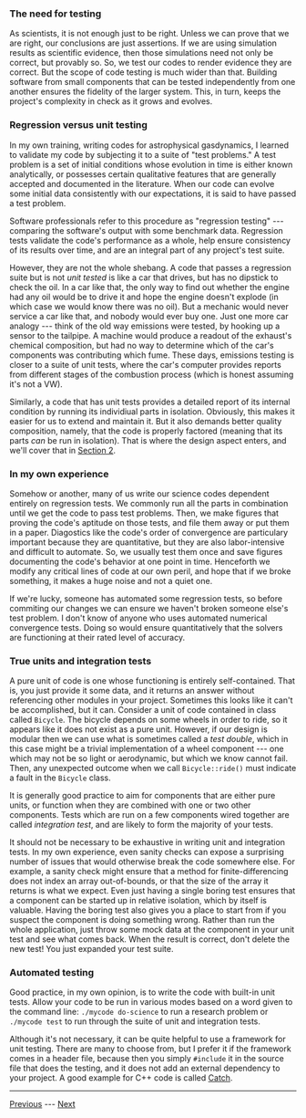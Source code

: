 ### The need for testing
As scientists, it is not enough just to be right. Unless we can prove that we are right, our conclusions are just assertions. If we are using simulation results as scientific evidence, then those simulations need not only be correct, but provably so. So, we test our codes to render evidence they are correct. But the scope of code testing is much wider than that. Building software from small components that can be tested independently from one another ensures the fidelity of the larger system. This, in turn, keeps the project's complexity in check as it grows and evolves.


### Regression versus unit testing
In my own training, writing codes for astrophysical gasdynamics, I learned to validate my code by subjecting it to a suite of "test problems." A test problem is a set of initial conditions whose evolution in time is either known analytically, or possesses certain qualitative features that are generally accepted and documented in the literature. When our code can evolve some initial data consistently with our expectations, it is said to have passed a test problem.

Software professionals refer to this procedure as "regression testing" --- comparing the software's output with some benchmark data. Regression tests validate the code's performance as a whole, help ensure consistency of its results over time, and are an integral part of any project's test suite.

However, they are not the whole shebang. A code that passes a regression suite but is not _unit tested_ is like a car that drives, but has no dipstick to check the oil. In a car like that, the only way to find out whether the engine had any oil would be to drive it and hope the engine doesn't explode (in which case we would know there was no oil). But a mechanic would never service a car like that, and nobody would ever buy one. Just one more car analogy --- think of the old way emissions were tested, by hooking up a sensor to the tailpipe. A machine would produce a readout of the exhaust's chemical composition, but had no way to determine which of the car's components was contributing which fume. These days, emissions testing is closer to a suite of unit tests, where the car's computer provides reports from different stages of the combustion process (which is honest assuming it's not a VW).

Similarly, a code that has unit tests provides a detailed report of its internal condition by running its individiual parts in isolation. Obviously, this makes it easier for us to extend and maintain it. But it also demands better quality composition, namely, that the code is properly factored (meaning that its parts _can_ be run in isolation). That is where the design aspect enters, and we'll cover that in [Section 2]({{root}}/articles/coding-for-scientists/2-design.html).

### In my own experience
Somehow or another, many of us write our science codes dependent entirely on regression tests. We commonly run all the parts in combination until we get the code to pass test problems. Then, we make figures that proving the code's aptitude on those tests, and file them away or put them in a paper. Diagostics like the code's order of convergence are particulary important because they are quantitative, but they are also labor-intensive and difficult to automate. So, we usually test them once and save figures documenting the code's behavior at one point in time. Henceforth we modify any critical lines of code at our own peril, and hope that if we broke something, it makes a huge noise and not a quiet one.

If we're lucky, someone has automated some regression tests, so before commiting our changes we can ensure we haven't broken someone else's test problem. I don't know of anyone who uses automated numerical convergence tests. Doing so would ensure quantitatively that the solvers are functioning at their rated level of accuracy.


### True units and integration tests
A pure unit of code is one whose functioning is entirely self-contained. That is, you just provide it some data, and it returns an answer without referencing other modules in your project. Sometimes this looks like it can't be accomplished, but it can. Consider a unit of code contained in class called `Bicycle`. The bicycle depends on some wheels in order to ride, so it appears like it does not exist as a pure unit. However, if our design is modular then we can use what is sometimes called a _test double_, which in this case might be a trivial implementation of a wheel component --- one which may not be so light or aerodynamic, but which we know cannot fail. Then, any unexpected outcome when we call `Bicycle::ride()` must indicate a fault in the `Bicycle` class.

It is generally good practice to aim for components that are either pure units, or function when they are combined with one or two other components. Tests which are run on a few components wired together are called _integration test_, and are likely to form the majority of your tests.

It should not be necessary to be exhaustive in writing unit and integration tests. In my own experience, even sanity checks can expose a surprising number of issues that would otherwise break the code somewhere else. For example, a sanity check might ensure that a method for finite-differencing does not index an array out-of-bounds, or that the size of the array it returns is what we expect. Even just having a single boring test ensures that a component can be started up in relative isolation, which by itself is valuable. Having the boring test also gives you a place to start from if you suspect the component is doing something wrong. Rather than run the whole application, just throw some mock data at the component in your unit test and see what comes back. When the result is correct, don't delete the new test! You just expanded your test suite.


### Automated testing
Good practice, in my own opinion, is to write the code with built-in unit tests. Allow your code to be run in various modes based on a word given to the command line: `./mycode do-science` to run a research problem or `./mycode test` to run through the suite of unit and integration tests.

Although it's not necessary, it can be quite helpful to use a framework for unit testing. There are many to choose from, but I prefer it if the framework comes in a header file, because then you simply `#include` it in the source file that does the testing, and it does not add an external dependency to your project. A good example for C++ code is called [Catch](https://github.com/philsquared/Catch).


---------------
[Previous]({{root}}/articles/coding-for-scientists/0-introduction.html) --- [Next]({{root}}/articles/coding-for-scientists/2-design.html)
